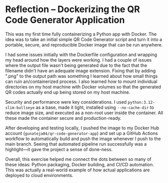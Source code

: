 # Reflection – Dockerizing the QR Code Generator Application

This was my first time fully containerizing a Python app with Docker. The idea was to take an initial simple QR Code Generator script and turn it into a portable, secure, and reproducible Docker image that can be run anywhere.

I had some issues initially with the Dockerfile configuration and wrapping my head around how the layers were working. I had a couple of issues where the output file wasn't being generated due to the fact that the filename didn't have an adequate image extension. Fixing that by adding \".png\" to the output path was something I learned about how small things can ruin an/containerized process. I also learned how to mount individual directories on my host machine with Docker volumes so that the generated QR codes actually end up being stored on my host machine.

Security and performance were key considerations. I used `python:3.12-slim-bullseye` as a base, made it light, installed using `--no-cache-dir` to reduce image size, and executed as a non-root user inside the container. All these made the container secure and production-ready.

After developing and testing locally, I pushed the image to my Docker Hub account (`gunateja04/qr-code-generator-app`) and set up a GitHub Actions workflow to automatically build and push the image whenever I push to the main branch. Seeing that automated pipeline run successfully was a highlight—it gave the project a sense of done-ness.

Overall, this exercise helped me connect the dots between so many of these ideas: Python packaging, Docker building, and CI/CD automation. This was actually a real-world example of how actual applications are deployed to cloud environments.

